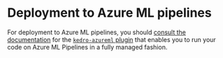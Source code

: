 # Deployment to Azure ML pipelines

For deployment to Azure ML pipelines, you should [consult the documentation](https://kedro-azureml.readthedocs.io/en/0.3.6/) for the [`kedro-azureml` plugin](https://github.com/getindata/kedro-azureml) that enables you to run your code on Azure ML Pipelines in a fully managed fashion.
